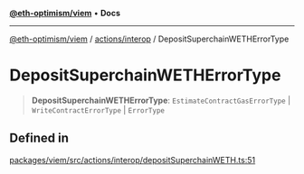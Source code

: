 [**@eth-optimism/viem**](../../../README.md) • **Docs**

***

[@eth-optimism/viem](../../../README.md) / [actions/interop](../README.md) / DepositSuperchainWETHErrorType

# DepositSuperchainWETHErrorType

> **DepositSuperchainWETHErrorType**: `EstimateContractGasErrorType` \| `WriteContractErrorType` \| `ErrorType`

## Defined in

[packages/viem/src/actions/interop/depositSuperchainWETH.ts:51](https://github.com/ethereum-optimism/ecosystem/blob/509126ba0cdf7aa275bf036a8830332f4d366781/packages/viem/src/actions/interop/depositSuperchainWETH.ts#L51)
